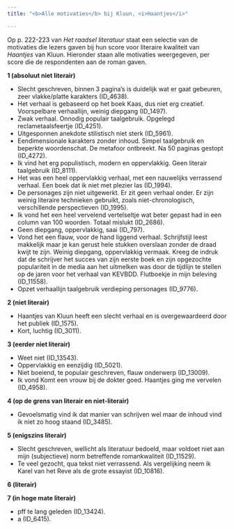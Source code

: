 ```yaml
---
title: "<b>Alle motivaties</b> bij Kluun, <i>Haantjes</i>"

---
```


Op p. 222-223 van *Het raadsel literatuur* staat een selectie van de motivaties die lezers gaven bij hun score voor literaire kwaliteit van *Haantjes* van Kluun. Hieronder staan alle motivaties weergegeven, per score die de respondenten aan de roman gaven.

**1 (absoluut niet literair)**

- Slecht geschreven, binnen 3 pagina’s is duidelijk wat er gaat gebeuren, zeer vlakke/platte karakters (ID_4638).
- Het verhaal is gebaseerd op het boek Kaas, dus niet erg creatief. Voorspelbare verhaallijn, weinig diepgang (ID_1497).
- Zwak verhaal. Onnodig populair taalgebruik. Opgelegd reclametaalsfeertje (ID_4251).
- Uitgesponnen anekdote stilistisch niet sterk (ID_5961).
- Eendimensionale karakters zonder inhoud. Simpel taalgebruik en beperkte woordenschat. De metafoor ontbreekt. Na 50 paginas gestopt (ID_4272).
- Ik vind het erg populistisch, modern en oppervlakkig. Geen literair taalgebruik (ID_8111).
- Het was een heel oppervlakkig verhaal, met een nauwelijks verrassend verhaal. Een boek dat ik niet met plezier las (ID_1994).
- De personages zijn niet uitgewerkt. Er zit geen verhaal onder. Er zijn weinig literaire technieken gebruikt, zoals niet-chronologisch, verschillende perspectieven (ID_1995).
- Ik vond het een heel vervelend vertelseltje wat beter gepast had in een column van 100 woorden. Totaal mislukt (ID_2686).
- Geen diepgang, oppervlakkig, saai (ID_797).
- Vond het een flauw, voor de hand liggend verhaal. Schrijfstijl leest makkelijk maar je kan gerust hele stukken overslaan zonder de draad kwijt te zijn. Weinig diepgang, oppervlakkig vermaak. Kreeg de indruk dat de schrijver het succes van zijn eerste boek en zijn opgezochte populariteit in de media aan het uitmelken was door de tijdlijn te stellen op de jaren voor het verhaal van KEVBDD. Flutboekje in mijn beleving (ID_11558).
- Opzet verhaallijn taalgebruik verdieping personages (ID_9776).

**2 (niet literair)**

- Haantjes van Kluun heeft een slecht verhaal en is overgewaardeerd door het publiek (ID_1575).
- Kort, luchtig (ID_3011).

**3 (eerder niet literair)**

- Weet niet (ID_13543).
- Oppervlakkig en eenzijdig (ID_5021).
- Niet boeiend, te populair geschreven, flauw onderwerp (ID_13009).
- Ik vond Komt een vrouw bij de dokter goed. Haantjes ging me vervelen (ID_4958).

**4 (op de grens van literair en niet-literair)**

- Gevoelsmatig vind ik dat manier van schrijven wel maar de inhoud vind ik niet zo hoog staand (ID_3485).

**5 (enigszins literair)**

- Slecht geschreven, wellicht als literatuur bedoeld, maar voldoet niet aan mijn (subjectieve) norm betreffende romankwaliteit (ID_11529).
- Te veel gezocht, qua tekst niet verrassend. Als vergelijking neem ik Karel van het Reve als de grote essayist (ID_10816).

**6 (literair)**

**7 (in hoge mate literair)**

- pff te lang geleden (ID_13424).
- a (ID_6415).

<!-- **Hoe zijn de metingen te repliceren?**
VOORBEELDQUERY HIER! -->
